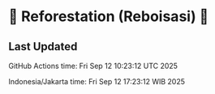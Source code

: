 
# 🌳 Reforestation (Reboisasi) 🌲

## Last Updated

GitHub Actions time: Fri Sep 12 10:23:12 UTC 2025

Indonesia/Jakarta time: Fri Sep 12 17:23:12 WIB 2025
